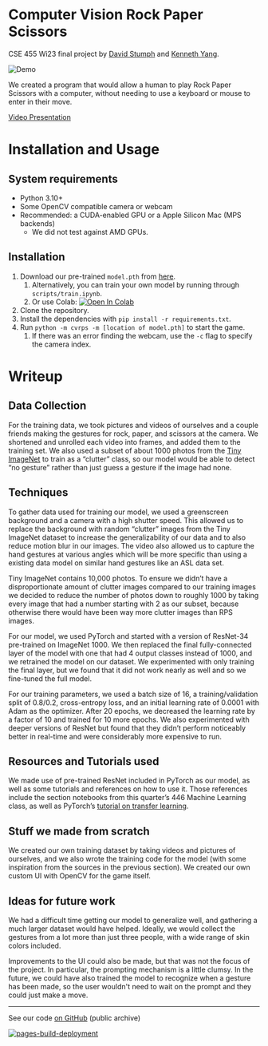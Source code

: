 # Computer Vision Rock Paper Scissors

CSE 455 Wi23 final project by [David Stumph](https://github.com/Davester47)
and [Kenneth Yang](https://github.com/kjy5).

![Demo](demo.gif)

We created a program that would allow a human to play Rock Paper Scissors with a
computer, without needing to use a keyboard or mouse to enter in their move.

[Video Presentation](https://youtu.be/FDJvC4X2EH0)

# Installation and Usage

## System requirements

- Python 3.10+
- Some OpenCV compatible camera or webcam
- Recommended: a CUDA-enabled GPU or a Apple Silicon Mac (MPS backends)
    - We did not test against AMD GPUs.

## Installation

1. Download our pre-trained `model.pth`
   from [here](https://drive.google.com/file/d/13Pdq7E35vu-gj2wpS6unCe_6bfIe9G4K/view?usp=share_link).
    1. Alternatively, you can train your own model by running
       through `scripts/train.ipynb`.
    2. Or use
       Colab: [![Open In Colab](https://colab.research.google.com/assets/colab-badge.svg)](https://colab.research.google.com/github/kjy5/cv-rock-paper-scissors/blob/main/scripts/train.ipynb)
2. Clone the repository.
3. Install the dependencies with `pip install -r requirements.txt`.
4. Run `python -m cvrps -m [location of model.pth]` to start the game.
    1. If there was an error finding the webcam, use the `-c` flag to specify
       the camera index.

# Writeup

## Data Collection

For the training data, we took pictures and videos of ourselves and a couple
friends making the gestures for rock, paper, and scissors at the camera. We
shortened and unrolled each video into frames, and added them to the training
set. We also used a subset of about 1000 photos from
the [Tiny ImageNet](https://www.kaggle.com/datasets/akash2sharma/tiny-imagenet)
to train as a “clutter” class, so our model would be able to detect “no gesture”
rather than just guess a gesture if the image had none.

## Techniques

To gather data used for training our model, we used a greenscreen background and
a camera with a high shutter speed. This allowed us to replace the background
with random “clutter” images from the Tiny ImageNet dataset to increase the
generalizability of our data and to also reduce motion blur in our images. The
video also allowed us to capture the hand gestures at various angles which will
be more specific than using a existing data model on similar hand gestures like
an ASL data set.

Tiny ImageNet contains 10,000 photos. To ensure we didn’t have a
disproportionate amount of clutter images compared to our training images we
decided to reduce the number of photos down to roughly 1000 by taking every
image that had a number starting with 2 as our subset, because otherwise there
would have been way more clutter images than RPS images.

For our model, we used PyTorch and started with a version of ResNet-34
pre-trained on ImageNet 1000. We then replaced the final fully-connected layer
of the model with one that had 4 output classes instead of 1000, and we
retrained the model on our dataset. We experimented with only training the final
layer, but we found that it did not work nearly as well and so we fine-tuned the
full model.

For our training parameters, we used a batch size of 16, a training/validation
split of 0.8/0.2, cross-entropy loss, and an initial learning rate of 0.0001
with Adam as the optimizer. After 20 epochs, we decreased the learning rate by a
factor of 10 and trained for 10 more epochs. We also experimented with deeper
versions of ResNet but found that they didn’t perform noticeably better in
real-time and were considerably more expensive to run.

## Resources and Tutorials used

We made use of pre-trained ResNet included in PyTorch as our model, as well as
some tutorials and references on how to use it. Those references include the
section notebooks from this quarter’s 446 Machine Learning class, as well as
PyTorch’s [tutorial on transfer learning](https://pytorch.org/tutorials/beginner/transfer_learning_tutorial.html).

## Stuff we made from scratch

We created our own training dataset by taking videos and pictures of ourselves,
and we also wrote the training code for the model (with some inspiration from
the sources in the previous section). We created our own custom UI with OpenCV
for the game itself.

## Ideas for future work

We had a difficult time getting our model to generalize well, and gathering a
much larger dataset would have helped. Ideally, we would collect the gestures
from a lot more than just three people, with a wide range of skin colors
included.

Improvements to the UI could also be made, but that was not the focus of the
project.
In particular, the prompting mechanism is a little clumsy. In the future, we
could
have also trained the model to recognize when a gesture has been made, so the
user
wouldn't need to wait on the prompt and they could just make a move.

---

See our code [on GitHub](https://github.com/kjy5/cv-rock-paper-scissors) (public archive)

[![pages-build-deployment](https://github.com/kjy5/cv-rock-paper-scissors/actions/workflows/pages/pages-build-deployment/badge.svg)](https://github.com/kjy5/cv-rock-paper-scissors/actions/workflows/pages/pages-build-deployment)

